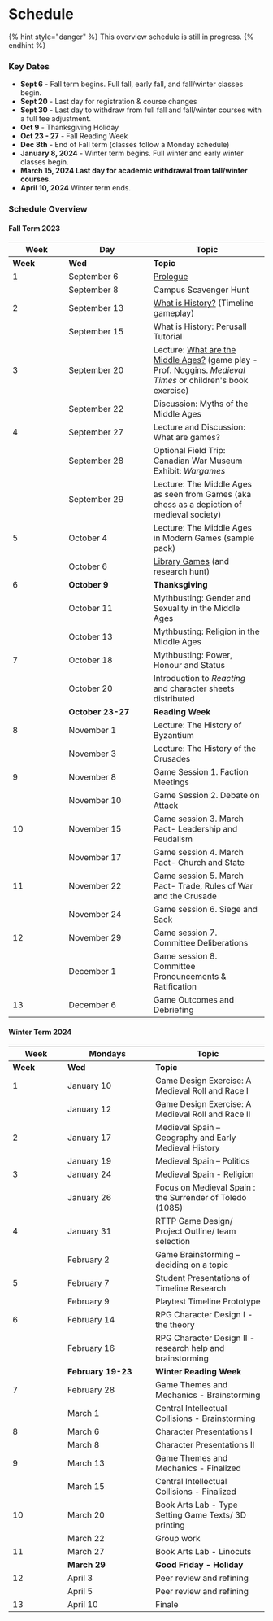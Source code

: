 # Schedule

{% hint style="danger" %}
This overview schedule is still in progress.&#x20;
{% endhint %}

### Key Dates

* **Sept 6** - Fall term begins. Full fall, early fall, and fall/winter classes begin.
* **Sept 20** - Last day for registration & course changes&#x20;
* **Sept 30** - Last day to withdraw from full fall and fall/winter courses with a full fee adjustment.
* **Oct 9** -  Thanksgiving Holiday
* **Oct 23 - 27** - Fall Reading Week
* **Dec 8th** - End of Fall term (classes follow a Monday schedule)
* **January 8, 2024** - Winter term begins. Full winter and early winter classes begin.
* **March 15, 2024 Last day for academic withdrawal from fall/winter courses.**
* **April 10, 2024** Winter term ends.

### Schedule Overview

#### Fall Term 2023

<table data-header-hidden><thead><tr><th width="94.59055118110237">Week</th><th width="151">Day</th><th>Topic</th></tr></thead><tbody><tr><td><strong>Week</strong></td><td><strong>Wed</strong></td><td><strong>Topic</strong></td></tr><tr><td>1</td><td>September 6</td><td><a href="../../pregame/welcome.md">Prologue</a></td></tr><tr><td></td><td>September 8</td><td>Campus Scavenger Hunt</td></tr><tr><td>2</td><td>September 13</td><td><a href="../../hgstoolkit/what-is-history.md">What is History?</a> (Timeline gameplay)</td></tr><tr><td></td><td>September 15</td><td>What is History: Perusall Tutorial</td></tr><tr><td>3</td><td>September 20</td><td>Lecture: <a href="../../fundamentals/what-are-the-middle-ages.md">What are the Middle Ages?</a> (game play - Prof. Noggins. <em>Medieval Times</em> or children's book exercise)</td></tr><tr><td></td><td>September 22</td><td>Discussion: Myths of the Middle Ages</td></tr><tr><td>4</td><td>September 27</td><td>Lecture and Discussion: What are games?</td></tr><tr><td></td><td>September 28</td><td>Optional Field Trip: Canadian War Museum Exhibit: <em>Wargames</em></td></tr><tr><td></td><td>September 29</td><td>Lecture: The Middle Ages as seen from Games (aka chess as a depiction of medieval society)</td></tr><tr><td>5</td><td>October 4</td><td>Lecture: The Middle Ages in Modern Games (sample pack)</td></tr><tr><td></td><td>October 6</td><td><a href="../../historical-games-studies/library-games.md">Library Games</a> (and research hunt)</td></tr><tr><td>6</td><td><strong>October 9</strong></td><td><strong>Thanksgiving</strong></td></tr><tr><td></td><td>October 11</td><td>Mythbusting: Gender and Sexuality in the Middle Ages</td></tr><tr><td></td><td>October 13</td><td>Mythbusting: Religion in the Middle Ages</td></tr><tr><td>7</td><td>October 18</td><td>Mythbusting: Power, Honour and Status</td></tr><tr><td></td><td>October 20</td><td>Introduction to <em>Reacting</em> and character sheets distributed</td></tr><tr><td></td><td><strong>October 23-27</strong></td><td><strong>Reading Week</strong></td></tr><tr><td>8</td><td>November 1</td><td>Lecture: The History of Byzantium</td></tr><tr><td></td><td>November 3</td><td>Lecture: The History of the Crusades</td></tr><tr><td>9</td><td>November 8</td><td>Game Session 1. Faction Meetings</td></tr><tr><td></td><td>November 10</td><td>Game Session 2. Debate on Attack</td></tr><tr><td>10</td><td>November 15</td><td>Game session 3. March Pact- Leadership and Feudalism</td></tr><tr><td></td><td>November 17</td><td>Game session 4. March Pact- Church and State</td></tr><tr><td>11</td><td>November 22</td><td>Game session 5. March Pact- Trade, Rules of War and the Crusade</td></tr><tr><td></td><td>November 24</td><td>Game session 6. Siege and Sack</td></tr><tr><td>12</td><td>November 29</td><td>Game session 7. Committee Deliberations</td></tr><tr><td></td><td>December 1</td><td>Game session 8. Committee Pronouncements &#x26; Ratification</td></tr><tr><td>13</td><td>December 6</td><td>Game Outcomes and Debriefing</td></tr></tbody></table>

#### Winter Term 2024

<table data-header-hidden><thead><tr><th width="92.28571428571428">Week</th><th width="157">Mondays</th><th>Topic</th></tr></thead><tbody><tr><td><strong>Week</strong></td><td><strong>Wed</strong></td><td><strong>Topic</strong></td></tr><tr><td>1</td><td>January 10</td><td>Game Design Exercise: A Medieval Roll and Race I</td></tr><tr><td></td><td>January 12</td><td>Game Design Exercise: A Medieval Roll and Race II</td></tr><tr><td>2</td><td>January 17</td><td>Medieval Spain – Geography and Early Medieval History</td></tr><tr><td></td><td>January 19</td><td>Medieval Spain – Politics</td></tr><tr><td>3</td><td>January 24</td><td>Medieval Spain - Religion</td></tr><tr><td></td><td>January 26</td><td>Focus on Medieval Spain : the Surrender of Toledo (1085)</td></tr><tr><td>4</td><td>January 31</td><td>RTTP Game Design/ Project Outline/ team selection</td></tr><tr><td></td><td>February 2</td><td>Game Brainstorming – deciding on a topic </td></tr><tr><td>5</td><td>February 7</td><td>Student Presentations of Timeline Research</td></tr><tr><td></td><td>February 9</td><td>Playtest Timeline Prototype</td></tr><tr><td>6</td><td>February 14</td><td>​RPG Character Design I - the theory</td></tr><tr><td></td><td>February 16</td><td>RPG Character Design II - research help and brainstorming</td></tr><tr><td></td><td><strong>February 19-23</strong></td><td><strong>Winter Reading Week</strong></td></tr><tr><td>7</td><td>February 28</td><td>Game Themes and Mechanics - Brainstorming</td></tr><tr><td></td><td>March 1</td><td>Central Intellectual Collisions - Brainstorming</td></tr><tr><td>8</td><td>March 6</td><td>Character Presentations I</td></tr><tr><td></td><td>March 8</td><td>Character Presentations II</td></tr><tr><td>9</td><td>March 13</td><td>Game Themes and Mechanics - Finalized</td></tr><tr><td></td><td>March 15</td><td>Central Intellectual Collisions - Finalized</td></tr><tr><td>10</td><td>March 20</td><td>Book Arts Lab - Type Setting Game Texts/ 3D printing</td></tr><tr><td></td><td>March 22</td><td>Group work</td></tr><tr><td>11</td><td>March 27</td><td>Book Arts Lab - Linocuts</td></tr><tr><td></td><td><strong>March 29</strong></td><td><strong>Good Friday - Holiday</strong></td></tr><tr><td>12</td><td>April 3</td><td>Peer review and refining</td></tr><tr><td></td><td>April 5</td><td>Peer review and refining</td></tr><tr><td>13</td><td>April 10</td><td>Finale</td></tr></tbody></table>
